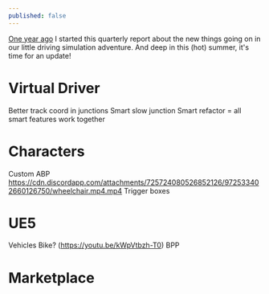 ```yaml
---
published: false
---
```

[One year ago](/whats-new-2021-08/) I started this quarterly report about the new things going on in our little driving simulation adventure. And deep in this (hot) summer, it's time for an update!

# Virtual Driver

Better track coord in junctions
Smart slow junction
Smart refactor = all smart features work together

# Characters

Custom ABP
https://cdn.discordapp.com/attachments/725724080526852126/972533402660126750/wheelchair.mp4.mp4
Trigger boxes

# UE5

Vehicles
Bike? (https://youtu.be/kWpVtbzh-T0)
BPP

# Marketplace